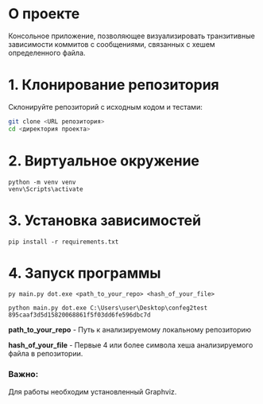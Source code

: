 # О проекте

Консольное приложение, позволяющее визуализировать транзитивные зависимости коммитов с сообщениями, связанных с хешем
определенного файла.

# 1. Клонирование репозитория

Склонируйте репозиторий с исходным кодом и тестами:

```bash
git clone <URL репозитория>
cd <директория проекта>
```

# 2. Виртуальное окружение

```shell
python -m venv venv
venv\Scripts\activate
```

# 3. Установка зависимостей

```shell
pip install -r requirements.txt
```

# 4. Запуск программы

```shell
py main.py dot.exe <path_to_your_repo> <hash_of_your_file>
```

```
python main.py dot.exe C:\Users\user\Desktop\confeg2test 895caaf3d5d15820068861f5f03dd6fe596dbc7d
```

**path_to_your_repo** - Путь к анализируемому локальному репозиторию

**hash_of_your_file** - Первые 4 или более символа хеша анализируемого файла в репозитории.

### Важно:

Для работы необходим установленный Graphviz.
